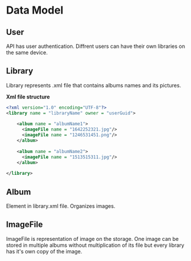 # Data Model

## User

API has user authentication.
Diffrent users can have their own libraries on the same device.

## Library

Library represents .xml file that contains albums names and its pictures.

**Xml file structure**

```xml
<?xml version="1.0" encoding="UTF-8"?>
<library name = "libraryName" owner = "userGuid">
    
    <album name = "albumName1">
      <imageFile name = "1642252321.jpg"/>
      <imageFile name = "1246531451.png"/>
    </album>
    
    <album name = "albumName2">
      <imageFile name = "1513515311.jpg"/>
    </album>
    
</library>
```

## Album

Element in library.xml file. Organizes images. 


## ImageFile

ImageFile is representation of image on the storage.
One image can be stored in multiple albums without multiplication of its file but every library has it's own copy of the image.
